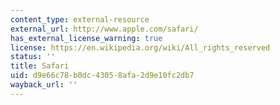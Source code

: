 ```yaml
---
content_type: external-resource
external_url: http://www.apple.com/safari/
has_external_license_warning: true
license: https://en.wikipedia.org/wiki/All_rights_reserved
status: ''
title: Safari
uid: d9e66c78-b0dc-4305-8afa-2d9e10fc2db7
wayback_url: ''
---
```


